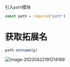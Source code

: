 引入`path`模块

```js
const path = require("path")
```

# 获取拓展名

```js
path.extname(p)
```

![image-20220422191214169](http://picgo.chanwe.top/202204221912235.png)